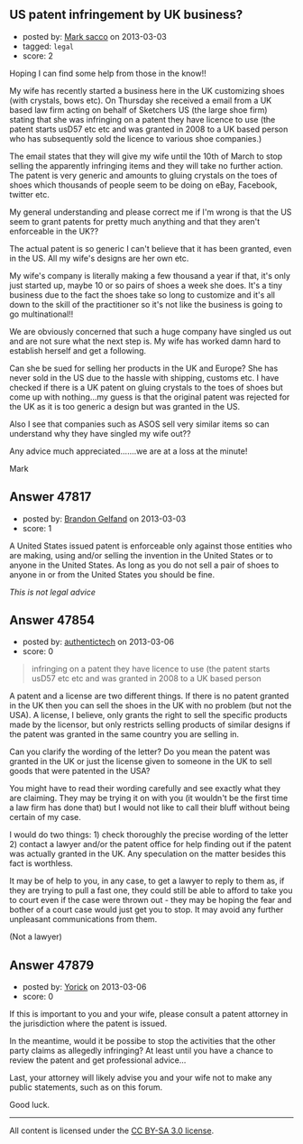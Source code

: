 ## US patent infringement by UK business?

- posted by: [Mark sacco](https://stackexchange.com/users/-1/25287-mark-sacco) on 2013-03-03
- tagged: `legal`
- score: 2

Hoping I can find some help from those in the know!!

My wife has recently started a business here in the UK customizing shoes (with crystals, bows etc). On Thursday she received a email from a UK based law firm acting on behalf of Sketchers US (the large shoe firm) stating that she was infringing on a patent they have licence to use (the patent starts usD57 etc etc and was granted in 2008 to a UK based person who has subsequently sold the licence to various shoe companies.) 

The email states that they will give my wife until the 10th of March to stop selling the apparently infringing items and they will take no further action. The patent is very generic and amounts to gluing crystals on the toes of shoes which thousands of people seem to be doing on eBay, Facebook, twitter etc. 

My general understanding and please correct me if I'm wrong is that the US seem to grant patents for pretty much anything and that they aren't enforceable in the UK?? 

The actual patent is so generic I can't believe that it has been granted, even in the US. All my wife's designs are her own etc. 

My wife's company is literally making a few thousand a year if that, it's only just started up, maybe 10 or so pairs of shoes a week she does. It's a tiny business due to the fact the shoes take so long to customize and it's all down to the skill of the practitioner so it's not like the business is going to go multinational!! 

We are obviously concerned that such a huge company have singled us out and are not sure what the next step is. My wife has worked damn hard to establish herself and get a following. 

Can she be sued for selling her products in the UK and Europe? She has never sold in the US due to the hassle with shipping, customs etc. I have checked if there is a UK patent on gluing crystals to the toes of shoes but come up with nothing...my guess is that the original patent was rejected for the UK as it is too generic a design but was granted in the US.

Also I see that companies such as ASOS sell very similar items so can understand why they have singled my wife out??

Any advice much appreciated.......we are at a loss at the minute! 

Mark



## Answer 47817

- posted by: [Brandon Gelfand](https://stackexchange.com/users/-1/25284-brandon-gelfand) on 2013-03-03
- score: 1

A United States issued patent is enforceable only against those entities who are making, using and/or selling the invention in the United States or to anyone in the United States. As long as you do not sell a pair of shoes to anyone in or from the United States you should be fine.

*This is not legal advice*


## Answer 47854

- posted by: [authentictech](https://stackexchange.com/users/-1/16531-authentictech) on 2013-03-06
- score: 0

> infringing on a patent they have licence to use (the patent starts usD57 etc etc and was granted in 2008 to a UK based person

A patent and a license are two different things. If there is no patent granted in the UK then you can sell the shoes in the UK with no problem (but not the USA). A license, I believe, only grants the right to sell the specific products made by the licensor, but only restricts selling products of similar designs if the patent was granted in the same country you are selling in.

Can you clarify the wording of the letter? Do you mean the patent was granted in the UK or just the license given to someone in the UK to sell goods that were patented in the USA? 

You might have to read their wording carefully and see exactly what they are claiming. They may be trying it on with you (it wouldn't be the first time a law firm has done that) but I would not like to call their bluff without being certain of my case.

I would do two things: 1) check thoroughly the precise wording of the letter 2) contact a lawyer and/or the patent office for help finding out if the patent was actually granted in the UK. Any speculation on the matter besides this fact is worthless.

It may be of help to you, in any case, to get a lawyer to reply to them as, if they are trying to pull a fast one, they could still be able to afford to take you to court even if the case were thrown out - they may be hoping the fear and bother of a court case would just get you to stop. It may avoid any further unpleasant communications from them.

(Not a lawyer)


## Answer 47879

- posted by: [Yorick](https://stackexchange.com/users/-1/22512-yorick) on 2013-03-06
- score: 0

If this is important to you and your wife, please consult a patent attorney in the jurisdiction where the patent is issued.

In the meantime, would it be possibe to stop the activities that the other party claims as allegedly infringing?  At least until you have a chance to review the patent and get professional advice...

Last, your attorney will likely advise you and your wife not to make any public statements, such as on this forum.

Good luck.





---

All content is licensed under the [CC BY-SA 3.0 license](https://creativecommons.org/licenses/by-sa/3.0/).
